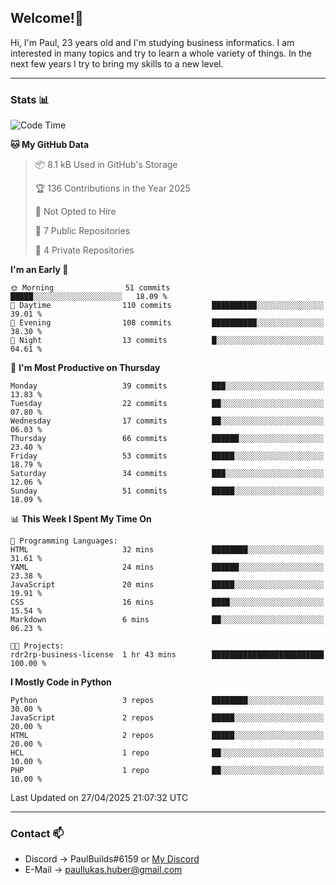 ## Welcome!👋

Hi, I'm Paul, 23 years old and I'm studying business informatics. I am interested in many topics and try to learn a whole variety of things. In the next few years I try to bring my skills to a new level.

---
### Stats 📊

<!--START_SECTION:waka-->
![Code Time](http://img.shields.io/badge/Code%20Time-119%20hrs%2059%20mins-blue)

**🐱 My GitHub Data** 

> 📦 8.1 kB Used in GitHub's Storage 
 > 
> 🏆 136 Contributions in the Year 2025
 > 
> 🚫 Not Opted to Hire
 > 
> 📜 7 Public Repositories 
 > 
> 🔑 4 Private Repositories 
 > 
**I'm an Early 🐤** 

```text
🌞 Morning                51 commits          █████░░░░░░░░░░░░░░░░░░░░   18.09 % 
🌆 Daytime                110 commits         ██████████░░░░░░░░░░░░░░░   39.01 % 
🌃 Evening                108 commits         ██████████░░░░░░░░░░░░░░░   38.30 % 
🌙 Night                  13 commits          █░░░░░░░░░░░░░░░░░░░░░░░░   04.61 % 
```
📅 **I'm Most Productive on Thursday** 

```text
Monday                   39 commits          ███░░░░░░░░░░░░░░░░░░░░░░   13.83 % 
Tuesday                  22 commits          ██░░░░░░░░░░░░░░░░░░░░░░░   07.80 % 
Wednesday                17 commits          ██░░░░░░░░░░░░░░░░░░░░░░░   06.03 % 
Thursday                 66 commits          ██████░░░░░░░░░░░░░░░░░░░   23.40 % 
Friday                   53 commits          █████░░░░░░░░░░░░░░░░░░░░   18.79 % 
Saturday                 34 commits          ███░░░░░░░░░░░░░░░░░░░░░░   12.06 % 
Sunday                   51 commits          █████░░░░░░░░░░░░░░░░░░░░   18.09 % 
```


📊 **This Week I Spent My Time On** 

```text
💬 Programming Languages: 
HTML                     32 mins             ████████░░░░░░░░░░░░░░░░░   31.61 % 
YAML                     24 mins             ██████░░░░░░░░░░░░░░░░░░░   23.38 % 
JavaScript               20 mins             █████░░░░░░░░░░░░░░░░░░░░   19.91 % 
CSS                      16 mins             ████░░░░░░░░░░░░░░░░░░░░░   15.54 % 
Markdown                 6 mins              ██░░░░░░░░░░░░░░░░░░░░░░░   06.23 % 

🐱‍💻 Projects: 
rdr2rp-business-license  1 hr 43 mins        █████████████████████████   100.00 % 
```

**I Mostly Code in Python** 

```text
Python                   3 repos             ████████░░░░░░░░░░░░░░░░░   30.00 % 
JavaScript               2 repos             █████░░░░░░░░░░░░░░░░░░░░   20.00 % 
HTML                     2 repos             █████░░░░░░░░░░░░░░░░░░░░   20.00 % 
HCL                      1 repo              ██░░░░░░░░░░░░░░░░░░░░░░░   10.00 % 
PHP                      1 repo              ██░░░░░░░░░░░░░░░░░░░░░░░   10.00 % 
```




 Last Updated on 27/04/2025 21:07:32 UTC
<!--END_SECTION:waka-->

---
### Contact 📫

* Discord -> PaulBuilds#6159 or [My Discord](https://discord.gg/7kq6UnB)
* E-Mail -> paullukas.huber@gmail.com
